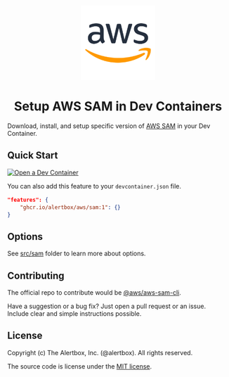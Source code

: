 <p align="center">
  <a href="https://aws.amazon.com/serverless/sam/"><img src="https://raw.githubusercontent.com/github/explore/fbceb94436312b6dacde68d122a5b9c7d11f9524/topics/aws/aws.png" alt="Logo" height=170></a>
</p>
<h1 align="center">Setup AWS SAM in Dev Containers</h1>

Download, install, and setup specific version of [AWS SAM](https://aws.amazon.com/serverless/sam/) in your Dev Container.


## Quick Start

[![Open a Dev Container](https://img.shields.io/static/v1?style=for-the-badge&label=Dev+Container&message=Open&color=blue&logo=visualstudiocode)](https://vscode.dev/redirect?url=vscode://ms-vscode-remote.remote-containers/cloneInVolume?url=https://github.com/alertbox/try-dotnet-on-aws)

You can also add this feature to your `devcontainer.json` file.

```json filename="devcontainer.json"
"features": {
    "ghcr.io/alertbox/aws/sam:1": {}
}
```
## Options

See [src/sam](./src/sam/README.md) folder to learn more about options.


## Contributing

The official repo to contribute would be [@aws/aws-sam-cli](https://github.com/aws/aws-sam-cli?tab=readme-ov-file#readme).

Have a suggestion or a bug fix? Just open a pull request or an issue. Include clear and simple instructions possible.

## License

Copyright (c) The Alertbox, Inc. (@alertbox). All rights reserved.

The source code is license under the [MIT license](#MIT-1-ov-file).
